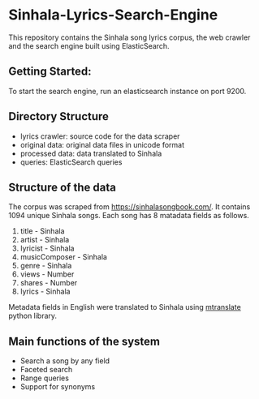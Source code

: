 # Sinhala-Lyrics-Search-Engine
This repository contains the Sinhala song lyrics corpus, the web crawler and the search engine built using ElasticSearch. 

## Getting Started:
To start the search engine, run an elasticsearch instance on port 9200.

## Directory Structure
- lyrics crawler: source code for the data scraper
- original data: original data files in unicode format
- processed data: data translated to Sinhala
- queries: ElasticSearch queries

## Structure of the data
The corpus was scraped from https://sinhalasongbook.com/. It contains 1094 unique Sinhala songs. Each song has 8 matadata fields as follows.

1. title - Sinhala
2. artist - Sinhala
3. lyricist - Sinhala
4. musicComposer - Sinhala
5. genre  - Sinhala
6. views - Number
7. shares - Number
8. lyrics  - Sinhala

Metadata fields in English were translated to Sinhala using [mtranslate](https://github.com/mouuff/mtranslate) python library.

## Main functions of the system
- Search a song by any field
- Faceted search
- Range queries
- Support for synonyms
